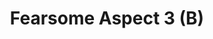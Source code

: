 ---
title: "Fearsome Aspect 3 (B)"
canonical: "skill/fearsome-aspect-x"
lists:
    - werecreature-loresheet
tier: 3
osp_cost: 30
prerequisites: ["werecreature-loresheet/fearsome-aspect-2-b"]
replacement: true
ladder: "fearsome-aspect"
---